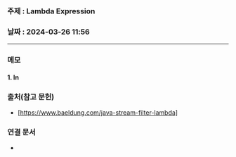 ### 주제 : Lambda Expression

### 날짜 : 2024-03-26 11:56
----
### 메모
#### 1. In

### 출처(참고 문헌)
- [https://www.baeldung.com/java-stream-filter-lambda]

### 연결 문서
-
